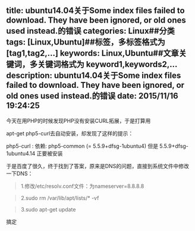 title: ubuntu14.04关于Some index files failed to download. They have been ignored, or old ones used instead.的错误
categories: Linux##分类
tags: [Linux,Ubuntu]##标签，多标签格式为 [tag1,tag2,...]
keywords: Linux,Ubuntu##文章关键词，多关键词格式为 keyword1,keywords2,...
description: ubuntu14.04关于Some index files failed to download. They have been ignored, or old ones used instead.的错误
date: 2015/11/16 19:24:25 
---
今天在用PHP的时候发现PHP没有安装CURL拓展，于是打算用

apt-get php5-curl去自动安装，却发现了这样的提示：

php5-curl : 依赖: php5-common (= 5.5.9+dfsg-1ubuntu4) 但是 5.5.9+dfsg-1ubuntu4.14 正要被安装

于是百度了很久，终于找到了答案，原来是DNS的问题，直接到系统文件中修改一下DNS：

>1.修改/etc/resolv.conf文件：为nameserver=8.8.8.8

>2.sudo rm /var/lib/apt/lists/* -vf

>3.sudo apt-get update

搞定